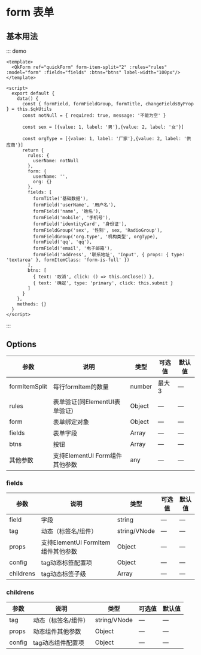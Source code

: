 # form 表单

## 基本用法
::: demo
```
<template>
  <QkForm ref="quickForm" form-item-split="2" :rules="rules" :model="form" :fields="fields" :btns="btns" label-width="100px"/>
</template>

<script>
  export default {
    data() {
      const { formField, formFieldGroup, formTitle, changeFieldsByProp } = this.$qkUtils
      const notNull = { required: true, message: '不能为空' }

      const sex = [{value: 1, label: '男'},{value: 2, label: '女'}]

      const orgType = [{value: 1, label: '厂家'},{value: 2, label: '供应商'}]
      return {
        rules: {
          userName: notNull
        },
        form: {
          userName: '',
          org: {}
        },
        fields: [
          formTitle('基础数据'),
          formField('userName', '用户名'),
          formField('name', '姓名'),
          formField('mobile', '手机号'),
          formField('identityCard', '身份证'),
          formFieldGroup('sex', '性别', sex, 'RadioGroup'),
          formFieldGroup('org.type', '机构类型', orgType),
          formField('qq', 'qq'),
          formField('email', '电子邮箱'),
          formField('address', '联系地址', 'Input', { props: { type: 'textarea' }, formItemClass: 'form-is-full' })
        ],
        btns: [
          { text: '取消', click: () => this.onClose() },
          { text: '确定', type: 'primary', click: this.submit }
        ]
      }
    },
    methods: {}
  }
</script>
```
:::
## Options
<table class="options-table">
  <thead>
    <tr>
      <th>参数</th>
      <th>说明</th>
      <th>类型</th>
      <th>可选值</th>
      <th>默认值</th>
    </tr>
  </thead>
  <tbody>
    <tr>
      <td>formItemSplit</td>
      <td>每行formItem的数量</td>
      <td>number</td>
      <td>最大3</td>
      <td>—</td>
    </tr>
    <tr>
      <td>rules</td>
      <td>表单验证(同ElementUI表单验证)</td>
      <td>Object</td>
      <td>—</td>
      <td>—</td>
    </tr>
    <tr>
      <td>form</td>
      <td>表单绑定对象</td>
      <td>Object</td>
      <td>—</td>
      <td>—</td>
    </tr>
    <tr>
      <td>fields</td>
      <td>表单字段</td>
      <td>Array</td>
      <td>—</td>
      <td>—</td>
    </tr>
    <tr>
      <td>btns</td>
      <td>按钮</td>
      <td>Array</td>
      <td>—</td>
      <td>—</td>
    </tr>
    <tr>
      <td>其他参数</td>
      <td>支持ElementUI Form组件其他参数</td>
      <td>any</td>
      <td>—</td>
      <td>—</td>
    </tr>
  </tbody>
</table>

### fields
<table class="options-table">
  <thead>
    <tr>
      <th>参数</th>
      <th>说明</th>
      <th>类型</th>
      <th>可选值</th>
      <th>默认值</th>
    </tr>
  </thead>
  <tbody>
    <tr>
      <td>field</td>
      <td>字段</td>
      <td>string</td>
      <td>—</td>
      <td>—</td>
    </tr>
    <tr>
      <td>tag</td>
      <td>动态（标签名/组件）</td>
      <td>string/VNode</td>
      <td>—</td>
      <td>—</td>
    </tr>
    <tr>
      <td>props</td>
      <td>支持ElementUI FormItem组件其他参数</td>
      <td>Object</td>
      <td>—</td>
      <td>—</td>
    </tr>
    <tr>
      <td>config</td>
      <td>tag动态标签配置项</td>
      <td>Object</td>
      <td>—</td>
      <td>—</td>
    </tr>
    <tr>
      <td>childrens</td>
      <td>tag动态标签子级</td>
      <td>Array</td>
      <td>—</td>
      <td>—</td>
    </tr>
  </tbody>
</table>

### childrens
<table class="options-table">
  <thead>
    <tr>
      <th>参数</th>
      <th>说明</th>
      <th>类型</th>
      <th>可选值</th>
      <th>默认值</th>
    </tr>
  </thead>
  <tbody>
    <tr>
      <td>tag</td>
      <td>动态（标签名/组件）</td>
      <td>string/VNode</td>
      <td>—</td>
      <td>—</td>
    </tr>
    <tr>
      <td>props</td>
      <td>动态组件其他参数</td>
      <td>Object</td>
      <td>—</td>
      <td>—</td>
    </tr>
    <tr>
      <td>config</td>
      <td>tag动态组件配置项</td>
      <td>Object</td>
      <td>—</td>
      <td>—</td>
    </tr>
  </tbody>
</table>